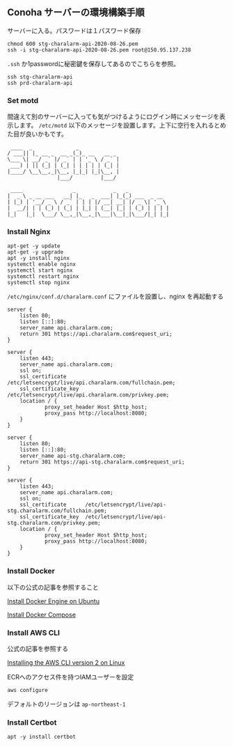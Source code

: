 ## Conoha サーバーの環境構築手順

サーバーに入る。パスワードは１パスワード保存

```
chmod 600 stg-charalarm-api-2020-08-26.pem
ssh -i stg-charalarm-api-2020-08-26.pem root@150.95.137.238
```

`.ssh` か1passwordに秘密鍵を保存してあるのでこちらを参照。

```
ssh stg-charalarm-api
ssh prd-charalarm-api
```

### Set motd

間違えて別のサーバーに入っても気がつけるようにログイン時にメッセージを表示します。
`/etc/motd` 以下のメッセージを設置します。上下に空行を入れるとめた目が良いかもです。

```
 ____  _              _             
/ ___|| |_ __ _  __ _(_)_ __   __ _ 
\___ \| __/ _` |/ _` | | '_ \ / _` |
 ___) | || (_| | (_| | | | | | (_| |
|____/ \__\__,_|\__, |_|_| |_|\__, |
                |___/         |___/ 
```

```
 ____                _            _   _             
|  _ \ _ __ ___   __| |_   _  ___| |_(_) ___  _ __  
| |_) | '__/ _ \ / _` | | | |/ __| __| |/ _ \| '_ \ 
|  __/| | | (_) | (_| | |_| | (__| |_| | (_) | | | |
|_|   |_|  \___/ \__,_|\__,_|\___|\__|_|\___/|_| |_|
```                                                 


### Install Nginx

```
apt-get -y update
apt-get -y upgrade
apt -y install nginx
systemctl enable nginx
systemctl start nginx
systemctl restart nginx
systemctl stop nginx
```

`/etc/nginx/conf.d/charalarm.conf`  にファイルを設置し、nginx を再起動する

```
server {
    listen 80;
    listen [::]:80;
    server_name api.charalarm.com;
    return 301 https://api.charalarm.com$request_uri;
}

server {
    listen 443;
    server_name api.charalarm.com;
    ssl on;
    ssl_certificate      /etc/letsencrypt/live/api.charalarm.com/fullchain.pem;
    ssl_certificate_key  /etc/letsencrypt/live/api.charalarm.com/privkey.pem;
    location / {
            proxy_set_header Host $http_host;
            proxy_pass http://localhost:8080;
    }
}
```

```
server {
    listen 80;
    listen [::]:80;
    server_name api-stg.charalarm.com;
    return 301 https://api-stg.charalarm.com$request_uri;
}

server {
    listen 443;
    server_name api.charalarm.com;
    ssl on;
    ssl_certificate      /etc/letsencrypt/live/api-stg.charalarm.com/fullchain.pem;
    ssl_certificate_key  /etc/letsencrypt/live/api-stg.charalarm.com/privkey.pem;
    location / {
            proxy_set_header Host $http_host;
            proxy_pass http://localhost:8080;
    }
}
```


### Install Docker

以下の公式の記事を参照すること

[Install Docker Engine on Ubuntu](https://docs.docker.com/engine/install/ubuntu/)

[Install Docker Compose](https://docs.docker.com/compose/install/)


### Install AWS CLI

公式の記事を参照する

[Installing the AWS CLI version 2 on Linux](https://docs.aws.amazon.com/cli/latest/userguide/install-cliv2-linux.html)

ECRへのアクセス件を持つIAMユーザーを設定

```
aws configure
```

デフォルトのリージョンは `ap-northeast-1`


### Install Certbot

```
apt -y install certbot
```




